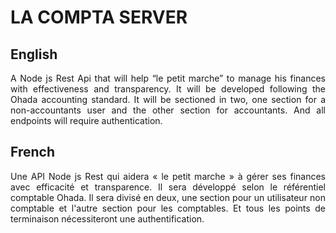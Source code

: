 # LA COMPTA SERVER

<h2>English</h2>
<p style="text-align: justify">
A Node js Rest Api that will help “le petit marche” to manage his finances with effectiveness and transparency. It will be developed following the Ohada accounting standard. It will be sectioned in two, one section for a non-accountants user and the other section for accountants. And all endpoints will require authentication.
</p>
<h2>French</h2>
<p style="text-align: justify">
Une API Node js Rest qui aidera « le petit marche » à gérer ses finances avec efficacité et transparence. Il sera développé selon le référentiel comptable Ohada. Il sera divisé en deux, une section pour un utilisateur non comptable et l'autre section pour les comptables. Et tous les points de terminaison nécessiteront une authentification.
</p>
